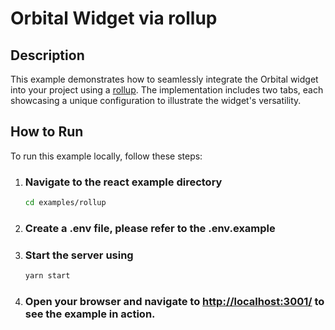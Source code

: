 # Orbital Widget via rollup

## Description

This example demonstrates how to seamlessly integrate the Orbital widget into your project using a [rollup](https://www.npmjs.com/package/rollup). The implementation includes two tabs, each showcasing a unique configuration to illustrate the widget's versatility.

## How to Run

To run this example locally, follow these steps:

1.  ### Navigate to the react example directory

    ```bash
    cd examples/rollup
    ```

2.  ### Create a .env file, please refer to the .env.example

3.  ### Start the server using

    ```bash
    yarn start
    ```

4.  ### Open your browser and navigate to [http://localhost:3001/](http://localhost:3001/) to see the example in action.
